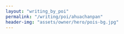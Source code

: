 ```yaml
---
layout: "writing_by_poi"
permalink: "/writing/poi/ahuachanpan"
header-img: "assets/owner/hero/pois-bg.jpg"
---
```

